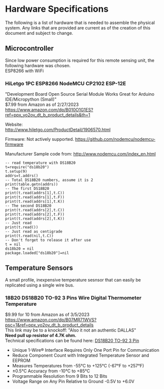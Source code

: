 # Hardware Specifications
The following is a list of hardware that is needed to assemble the physical system. Any links that are provided are current as of the creation of this document and subject to change. 

## Microcontroller
Since low power consumption is required for this remote sensing unit, the following hardware was chosen.  
ESP8266 with WiFi  
### HiLetgo 1PC ESP8266 NodeMCU CP2102 ESP-12E ###  
"Development Board Open Source Serial Module Works Great for Arduino IDE/Micropython (Small)"  
$7.99 from Amazon as of 2/27/2023  
https://www.amazon.com/dp/B010O1G1ES?ref=ppx_yo2ov_dt_b_product_details&th=1  

Website:  
http://www.hiletgo.com/ProductDetail/1906570.html  

Firmware:  Not actively supported.
https://github.com/nodemcu/nodemcu-firmware  

Manufacturer Sample code from: http://www.nodemcu.com/index_en.html   

    -- read temperature with DS18B20  
    t=require("ds18b20")  
    t.setup(9)  
    addrs=t.addrs()  
    -- Total DS18B20 numbers, assume it is 2  
    print(table.getn(addrs))  
    -- The first DS18B20  
    print(t.read(addrs[1],t.C))  
    print(t.read(addrs[1],t.F))  
    print(t.read(addrs[1],t.K))  
    -- The second DS18B20  
    print(t.read(addrs[2],t.C))  
    print(t.read(addrs[2],t.F))  
    print(t.read(addrs[2],t.K))  
    -- Just read  
    print(t.read())  
    -- Just read as centigrade  
    print(t.read(nil,t.C))  
    -- Don't forget to release it after use  
    t = nil  
    ds18b20 = nil  
    package.loaded["ds18b20"]=nil  


## Temperature Sensors  
A small profile, inexpensive temperature sesnsor that can easily be replicated using a single wire bus.
### 18B20 DS18B20 TO-92 3 Pins Wire Digital Thermometer Temperature ###  
 $9.99 for 10 from Amazon as of 3/5/2023  
 https://www.amazon.com/dp/B07MR71WVS?psc=1&ref=ppx_yo2ov_dt_b_product_details  
 This link may be to a knockoff: "Also it not an authentic DALLAS"  
 __Need pull up resistor of 4.7K ohm.__  
Technical specifications can be found here: [DS18B20 TO-92 3 Pin]()
- Unique 1-Wire® Interface Requires Only One Port
Pin for Communication  
- Reduce Component Count with Integrated
Temperature Sensor and EEPROM  
- Measures Temperatures from -55°C to +125°C (-67°F to +257°F)  
- ±0.5°C Accuracy from -10°C to +85°C  
- Programmable Resolution from 9 Bits to 12 Bits  
- Voltage Range on Any Pin Relative to Ground -0.5V to +6.0V  


